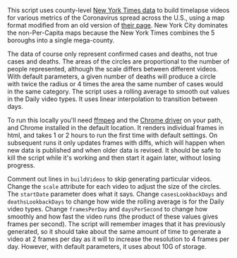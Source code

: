 This script uses county-level [New York Times data](https://github.com/nytimes/covid-19-data) to build timelapse videos for various metrics of the Coronavirus spread across the U.S., using a map format modified from an old version of [their page](https://www.nytimes.com/interactive/2020/us/coronavirus-us-cases.html). New York City dominates the non-Per-Capita maps because the New York Times combines the 5 boroughs into a single mega-county.

The data of course only represent confirmed cases and deaths, not true cases and deaths. The areas of the circles are proportional to the number of people represented, although the scale differs between different videos. With default parameters, a given number of deaths will produce a circle with twice the radius or 4 times the area the same number of cases would in the same category. The script uses a rolling average to smooth out values in the Daily video types. It uses linear interpolation to transition between days.

To run this locally you'll need [ffmpeg](https://www.ffmpeg.org/download.html) and the [Chrome driver](https://chromedriver.chromium.org/downloads) on your path, and Chrome installed in the default location. It renders individual frames in html, and takes 1 or 2 hours to run the first time with default settings. On subsequent runs it only updates frames with diffs, which will happen when new data is published and when older data is revised. It should be safe to kill the script while it's working and then start it again later, without losing progress.

Comment out lines in `buildVideos` to skip generating particular videos. Change the `scale` attribute for each video to adjust the size of the circles. The `startDate` parameter does what it says. Change `casesLookbackDays` and `deathsLookbackDays` to change how wide the rolling average is for the Daily video types. Change `framesPerDay` and `daysPerSecond` to change how smoothly and how fast the video runs (the product of these values gives frames per second). The script will remember images that it has previously generated, so it should take about the same amount of time to generate a video at 2 frames per day as it will to increase the resolution to 4 frames per day. However, with default parameters, it uses about 10G of storage.